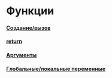 # Функции

#### [Создание/вызов](creation_use.md)
#### [return](creation_use.md)
#### [Аргументы](creation_use.md)
#### [Глобальные/локальные переменные](creation_use.md)

